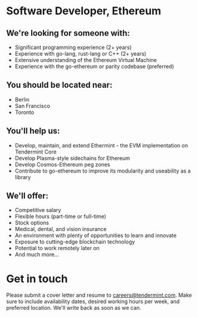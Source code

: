 # Software Developer, Ethereum

## We're looking for someone with:
* Significant programming experience (2+ years)
* Experience with go-lang, rust-lang or C++ (2+ years)
* Extensive understanding of the Ethereum Virtual Machine
* Experience with the go-ethereum or parity codebase (preferred)

## You should be located near:
* Berlin
* San Francisco
* Toronto

## You'll help us:
* Develop, maintain, and extend Ethermint - the EVM implementation on Tendermint Core
* Develop Plasma-style sidechains for Ethereum
* Develop Cosmos-Ethereum peg zones
* Contribute to go-ethereum to improve its modularity and useability as a library

## We'll offer:
* Competitive salary
* Flexible hours (part-time or full-time)
* Stock options
* Medical, dental, and vision insurance
* An environment with plenty of opportunities to learn and innovate
* Exposure to cutting-edge blockchain technology
* Potential to work remotely later on
* And much more…

# Get in touch
Please submit a cover letter and resume to careers@tendermint.com. Make sure to include availability dates, desired working hours per week, and preferred location. We'll write back as soon as we can.
